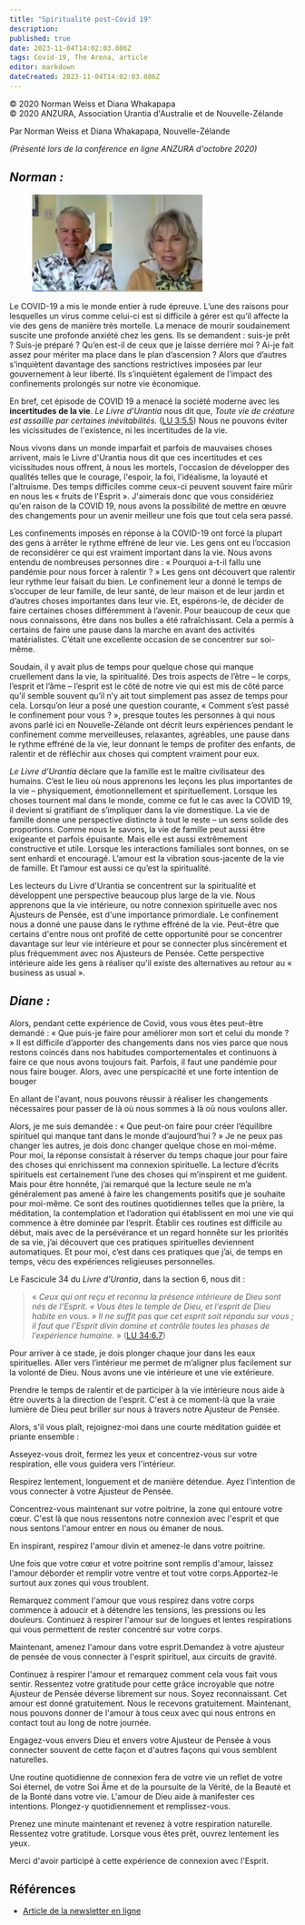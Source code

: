 ```yaml
---
title: "Spiritualité post-Covid 19"
description: 
published: true
date: 2023-11-04T14:02:03.086Z
tags: Covid-19, The Arena, article
editor: markdown
dateCreated: 2023-11-04T14:02:03.086Z
---
```


<p class="v-card v-sheet theme--light grey lighten-3 px-2">© 2020 Norman Weiss et Diana Whakapapa<br>© 2020 ANZURA, Association Urantia d'Australie et de Nouvelle-Zélande</p>


Par Norman Weiss et Diana Whakapapa, Nouvelle-Zélande

_(Présenté lors de la conférence en ligne ANZURA d'octobre 2020)_

## _Norman :_

<figure id="Figure_1" class="image urantiapedia image-style-align-left">
<img src="/image/article/The_Arena/Norman-Diana-300x171.jpg" alt="Norman Weiss and Diana Whakapapa">
</figure>

Le COVID-19 a mis le monde entier à rude épreuve. L’une des raisons pour lesquelles un virus comme celui-ci est si difficile à gérer est qu’il affecte la vie des gens de manière très mortelle. La menace de mourir soudainement suscite une profonde anxiété chez les gens. Ils se demandent : suis-je prêt ? Suis-je préparé ? Qu’en est-il de ceux que je laisse derrière moi ? Ai-je fait assez pour mériter ma place dans le plan d’ascension ? Alors que d’autres s’inquiètent davantage des sanctions restrictives imposées par leur gouvernement à leur liberté. Ils s’inquiètent également de l’impact des confinements prolongés sur notre vie économique.

En bref, cet épisode de COVID 19 a menacé la société moderne avec les **incertitudes de la vie**. _Le Livre d'Urantia_ nous dit que, _Toute vie de créature est assaillie par certaines inévitabilités._ ([LU 3:5.5](/fr/The_Urantia_Book/3#p5_5)) Nous ne pouvons éviter les vicissitudes de l'existence, ni les incertitudes de la vie.

Nous vivons dans un monde imparfait et parfois de mauvaises choses arrivent, mais le Livre d'Urantia nous dit que ces incertitudes et ces vicissitudes nous offrent, à nous les mortels, l'occasion de développer des qualités telles que le courage, l'espoir, la foi, l'idéalisme, la loyauté et l'altruisme. Des temps difficiles comme ceux-ci peuvent souvent faire mûrir en nous les « fruits de l'Esprit ». J'aimerais donc que vous considériez qu'en raison de la COVID 19, nous avons la possibilité de mettre en œuvre des changements pour un avenir meilleur une fois que tout cela sera passé.

Les confinements imposés en réponse à la COVID-19 ont forcé la plupart des gens à arrêter le rythme effréné de leur vie. Les gens ont eu l’occasion de reconsidérer ce qui est vraiment important dans la vie. Nous avons entendu de nombreuses personnes dire : « Pourquoi a-t-il fallu une pandémie pour nous forcer à ralentir ? » Les gens ont découvert que ralentir leur rythme leur faisait du bien. Le confinement leur a donné le temps de s’occuper de leur famille, de leur santé, de leur maison et de leur jardin et d’autres choses importantes dans leur vie. Et, espérons-le, de décider de faire certaines choses différemment à l’avenir. Pour beaucoup de ceux que nous connaissons, être dans nos bulles a été rafraîchissant. Cela a permis à certains de faire une pause dans la marche en avant des activités matérialistes. C’était une excellente occasion de se concentrer sur soi-même.

Soudain, il y avait plus de temps pour quelque chose qui manque cruellement dans la vie, la spiritualité. Des trois aspects de l’être – le corps, l’esprit et l’âme – l’esprit est le côté de notre vie qui est mis de côté parce qu’il semble souvent qu’il n’y ait tout simplement pas assez de temps pour cela. Lorsqu’on leur a posé une question courante, « Comment s’est passé le confinement pour vous ? », presque toutes les personnes à qui nous avons parlé ici en Nouvelle-Zélande ont décrit leurs expériences pendant le confinement comme merveilleuses, relaxantes, agréables, une pause dans le rythme effréné de la vie, leur donnant le temps de profiter des enfants, de ralentir et de réfléchir aux choses qui comptent vraiment pour eux.

_Le Livre d’Urantia_ déclare que la famille est le maître civilisateur des humains. C’est le lieu où nous apprenons les leçons les plus importantes de la vie – physiquement, émotionnellement et spirituellement. Lorsque les choses tournent mal dans le monde, comme ce fut le cas avec la COVID 19, il devient si gratifiant de s’impliquer dans la vie domestique. La vie de famille donne une perspective distincte à tout le reste – un sens solide des proportions. Comme nous le savons, la vie de famille peut aussi être exigeante et parfois épuisante. Mais elle est aussi extrêmement constructive et utile. Lorsque les interactions familiales sont bonnes, on se sent enhardi et encouragé. L’amour est la vibration sous-jacente de la vie de famille. Et l’amour est aussi ce qu’est la spiritualité.

Les lecteurs du Livre d'Urantia se concentrent sur la spiritualité et développent une perspective beaucoup plus large de la vie. Nous apprenons que la vie intérieure, ou notre connexion spirituelle avec nos Ajusteurs de Pensée, est d'une importance primordiale. Le confinement nous a donné une pause dans le rythme effréné de la vie. Peut-être que certains d'entre nous ont profité de cette opportunité pour se concentrer davantage sur leur vie intérieure et pour se connecter plus sincèrement et plus fréquemment avec nos Ajusteurs de Pensée. Cette perspective intérieure aide les gens à réaliser qu'il existe des alternatives au retour au « business as usual ».
<br style="clear:both;"/>

## _Diane :_

Alors, pendant cette expérience de Covid, vous vous êtes peut-être demandé : « Que puis-je faire pour améliorer mon sort et celui du monde ? » Il est difficile d’apporter des changements dans nos vies parce que nous restons coincés dans nos habitudes comportementales et continuons à faire ce que nous avons toujours fait. Parfois, il faut une pandémie pour nous faire bouger. Alors, avec une perspicacité et une forte intention de bouger

En allant de l'avant, nous pouvons réussir à réaliser les changements nécessaires pour passer de là où nous sommes à là où nous voulons aller.

Alors, je me suis demandée : « Que peut-on faire pour créer l’équilibre spirituel qui manque tant dans le monde d’aujourd’hui ? » Je ne peux pas changer les autres, je dois donc changer quelque chose en moi-même. Pour moi, la réponse consistait à réserver du temps chaque jour pour faire des choses qui enrichissent ma connexion spirituelle. La lecture d’écrits spirituels est certainement l’une des choses qui m’inspirent et me guident. Mais pour être honnête, j’ai remarqué que la lecture seule ne m’a généralement pas amené à faire les changements positifs que je souhaite pour moi-même. Ce sont des routines quotidiennes telles que la prière, la méditation, la contemplation et l’adoration qui établissent en moi une vie qui commence à être dominée par l’esprit. Établir ces routines est difficile au début, mais avec de la persévérance et un regard honnête sur les priorités de sa vie, j’ai découvert que ces pratiques spirituelles deviennent automatiques. Et pour moi, c’est dans ces pratiques que j’ai, de temps en temps, vécu des expériences religieuses personnelles.

Le Fascicule 34 du _Livre d'Urantia_, dans la section 6, nous dit :

> « _Ceux qui ont reçu et reconnu la présence intérieure de Dieu sont nés de l’Esprit. « Vous êtes le temple de Dieu, et l’esprit de Dieu habite en vous. » Il ne suffit pas que cet esprit soit répandu sur vous ; il faut que l’Esprit divin domine et contrôle toutes les phases de l’expérience humaine._ » ([LU 34:6.7](/fr/The_Urantia_Book/34#p6_7))

Pour arriver à ce stade, je dois plonger chaque jour dans les eaux spirituelles. Aller vers l’intérieur me permet de m’aligner plus facilement sur la volonté de Dieu. Nous avons une vie intérieure et une vie extérieure.

Prendre le temps de ralentir et de participer à la vie intérieure nous aide à être ouverts à la direction de l'esprit. C'est à ce moment-là que la vraie lumière de Dieu peut briller sur nous à travers notre Ajusteur de Pensée.

Alors, s'il vous plaît, rejoignez-moi dans une courte méditation guidée et priante ensemble :

Asseyez-vous droit, fermez les yeux et concentrez-vous sur votre respiration, elle vous guidera vers l'intérieur.

Respirez lentement, longuement et de manière détendue. Ayez l'intention de vous connecter à votre Ajusteur de Pensée.

Concentrez-vous maintenant sur votre poitrine, la zone qui entoure votre cœur. C'est là que nous ressentons notre connexion avec l'esprit et que nous sentons l'amour entrer en nous ou émaner de nous.

En inspirant, respirez l'amour divin et amenez-le dans votre poitrine.

Une fois que votre cœur et votre poitrine sont remplis d'amour, laissez l'amour déborder et remplir votre ventre et tout votre corps.Apportez-le surtout aux zones qui vous troublent.

Remarquez comment l'amour que vous respirez dans votre corps commence à adoucir et à détendre les tensions, les pressions ou les douleurs. Continuez à respirer l'amour sur de longues et lentes respirations qui vous permettent de rester concentré sur votre corps.

Maintenant, amenez l'amour dans votre esprit.Demandez à votre ajusteur de pensée de vous connecter à l'esprit spirituel, aux circuits de gravité.

Continuez à respirer l'amour et remarquez comment cela vous fait vous sentir. Ressentez votre gratitude pour cette grâce incroyable que notre Ajusteur de Pensée déverse librement sur nous. Soyez reconnaissant. Cet amour est donné gratuitement. Nous le recevons gratuitement. Maintenant, nous pouvons donner de l'amour à tous ceux avec qui nous entrons en contact tout au long de notre journée.

Engagez-vous envers Dieu et envers votre Ajusteur de Pensée à vous connecter souvent de cette façon et d'autres façons qui vous semblent naturelles.

Une routine quotidienne de connexion fera de votre vie un reflet de votre Soi éternel, de votre Soi Âme et de la poursuite de la Vérité, de la Beauté et de la Bonté dans votre vie. L'amour de Dieu aide à manifester ces intentions. Plongez-y quotidiennement et remplissez-vous.

Prenez une minute maintenant et revenez à votre respiration naturelle. Ressentez votre gratitude. Lorsque vous êtes prêt, ouvrez lentement les yeux.

Merci d'avoir participé à cette expérience de connexion avec l'Esprit.

## Références

- [Article de la newsletter en ligne](https://anzura.urantia-association.org/2021/02/10/post-covid-19-spirituality)

